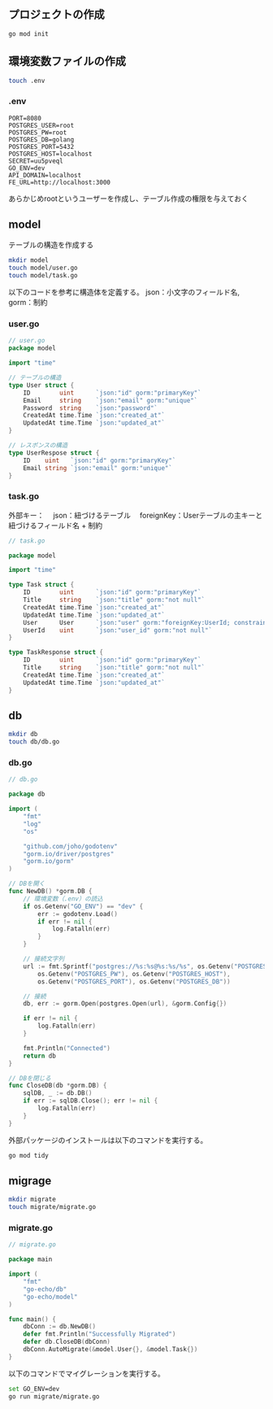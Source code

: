 ## プロジェクトの作成 

```bash
go mod init
```

## 環境変数ファイルの作成

```bash
touch .env
```

### .env

```env
PORT=8080
POSTGRES_USER=root
POSTGRES_PW=root
POSTGRES_DB=golang
POSTGRES_PORT=5432
POSTGRES_HOST=localhost
SECRET=uu5pveql
GO_ENV=dev
API_DOMAIN=localhost
FE_URL=http://localhost:3000
```

あらかじめrootというユーザーを作成し、テーブル作成の権限を与えておく

## model

テーブルの構造を作成する

```bash
mkdir model 
touch model/user.go 
touch model/task.go
```

以下のコードを参考に構造体を定義する。
json：小文字のフィールド名,
gorm：制約
### user.go

```go
// user.go
package model

import "time"

// テーブルの構造
type User struct {
	ID        uint      `json:"id" gorm:"primaryKey"`
	Email     string    `json:"email" gorm:"unique"`
	Password  string    `json:"password"`
	CreatedAt time.Time `json:"created_at"`
	UpdatedAt time.Time `json:"updated_at"`
}

// レスポンスの構造
type UserRespose struct {
	ID    uint   `json:"id" gorm:"primaryKey"`
	Email string `json:"email" gorm:"unique"`
}
```

### task.go

外部キー：
　json：紐づけるテーブル 
　foreignKey：Userテーブルの主キーと紐づけるフィールド名 + 制約

```go
// task.go 

package model

import "time"

type Task struct {
	ID        uint      `json:"id" gorm:"primaryKey"`
	Title     string    `json:"title" gorm:"not null"`
	CreatedAt time.Time `json:"created_at"`
	UpdatedAt time.Time `json:"updated_at"`
	User      User      `json:"user" gorm:"foreignKey:UserId; constraint:OnDelete:CASCADE"`
	UserId    uint      `json:"user_id" gorm:"not null"`
}

type TaskResponse struct {
	ID        uint      `json:"id" gorm:"primaryKey"`
	Title     string    `json:"title" gorm:"not null"`
	CreatedAt time.Time `json:"created_at"`
	UpdatedAt time.Time `json:"updated_at"`
}
```

## db

```bash
mkdir db
touch db/db.go
```

### db.go 

```go
// db.go 

package db

import (
	"fmt"
	"log"
	"os"

	"github.com/joho/godotenv"
	"gorm.io/driver/postgres"
	"gorm.io/gorm"
)

// DBを開く
func NewDB() *gorm.DB {
	// 環境変数（.env）の読込
	if os.Getenv("GO_ENV") == "dev" {
		err := godotenv.Load()
		if err != nil {
			log.Fatalln(err)
		}
	}

	// 接続文字列
	url := fmt.Sprintf("postgres://%s:%s@%s:%s/%s", os.Getenv("POSTGRES_USER"),
		os.Getenv("POSTGRES_PW"), os.Getenv("POSTGRES_HOST"),
		os.Getenv("POSTGRES_PORT"), os.Getenv("POSTGRES_DB"))

	// 接続
	db, err := gorm.Open(postgres.Open(url), &gorm.Config{})

	if err != nil {
		log.Fatalln(err)
	}

	fmt.Println("Connected")
	return db
}

// DBを閉じる
func CloseDB(db *gorm.DB) {
	sqlDB, _ := db.DB()
	if err := sqlDB.Close(); err != nil {
		log.Fatalln(err)
	}
}
```

外部パッケージのインストールは以下のコマンドを実行する。

```bash
go mod tidy
```

## migrage

```bash
mkdir migrate
touch migrate/migrate.go
```

### migrate.go 

```go
// migrate.go 

package main

import (
	"fmt"
	"go-echo/db"
	"go-echo/model"
)

func main() {
	dbConn := db.NewDB()
	defer fmt.Println("Successfully Migrated")
	defer db.CloseDB(dbConn)
	dbConn.AutoMigrate(&model.User{}, &model.Task{})
}
```

以下のコマンドでマイグレーションを実行する。

```bash
set GO_ENV=dev 
go run migrate/migrate.go
```
